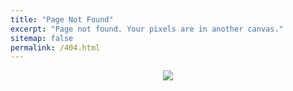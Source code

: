 ```yaml
---
title: "Page Not Found"
excerpt: "Page not found. Your pixels are in another canvas."
sitemap: false
permalink: /404.html
---
```


<p align="center">
<img src="https://user-images.githubusercontent.com/69093629/125167602-b229cc00-e1a1-11eb-8bb4-426d3167af45.gif">
</p>


